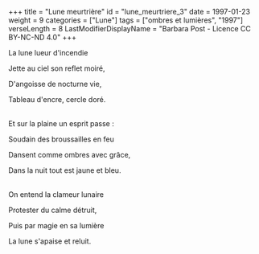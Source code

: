 +++
title = "Lune meurtrière"
id = "lune_meurtriere_3"
date = 1997-01-23
weight = 9
categories = ["Lune"]
tags = ["ombres et lumières", "1997"]
verseLength = 8
LastModifierDisplayName = "Barbara Post - Licence CC BY-NC-ND 4.0"
+++

La lune lueur d'incendie

Jette au ciel son reflet moiré,

D'angoisse de nocturne vie,

Tableau d'encre, cercle doré.

 \
Et sur la plaine un esprit passe :

Soudain des broussailles en feu

Dansent comme ombres avec grâce,

Dans la nuit tout est jaune et bleu.

 \
On entend la clameur lunaire

Protester du calme détruit,

Puis par magie en sa lumière

La lune s'apaise et reluit.
